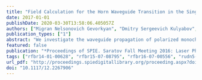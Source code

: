 ```yaml
---
title: "Field Calculation for the Horn Waveguide Transition in the Single-Mode Approximation of the Cross-Sections Method"
date: 2017-01-01
publishDate: 2020-03-30T13:58:06.405057Z
authors: ["Migran Nelsonovich Gevorkyan", "Dmitry Sergeevich Kulyabov", "Konstantin Petrovich Lovetskiy", "Leonid Antonovich Sevastianov", "Anton Leonidovich Sevastianov"]
publication_types: ["1"]
abstract: "We investigate the waveguide propagation of polarized monochromatic light in a smoothly irregular transition between two regular planar dielectric waveguides. The single-mode approximation of the cross-sections method is used. The smooth evolution of the electromagnetic field propagating mode is calculated. The calculation is performed using the regularized stable numerical method."
featured: false
publication: "*Proceedings of SPIE. Saratov Fall Meeting 2016: Laser Physics and Photonics XVII and Computational Biophysics and Analysis of Biomedical Data III*"
tags: ["rfbr14-01-00628", "rfbr15-07-08795", "rfbr16-07-00556", "rudn5-100", "wos", "rinc", "scopus"]
url_pdf: "http://proceedings.spiedigitallibrary.org/proceeding.aspx?doi=10.1117/12.2267906"
doi: "10.1117/12.2267906"
---
```


